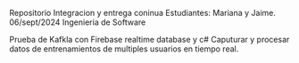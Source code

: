 Repositorio Integracion y entrega coninua
Estudiantes: Mariana y Jaime.
06/sept/2024
Ingenieria de Software

Prueba de Kafkla con Firebase realtime database y c#
Caputurar y procesar datos de entrenamientos de multiples usuarios en tiempo real. 